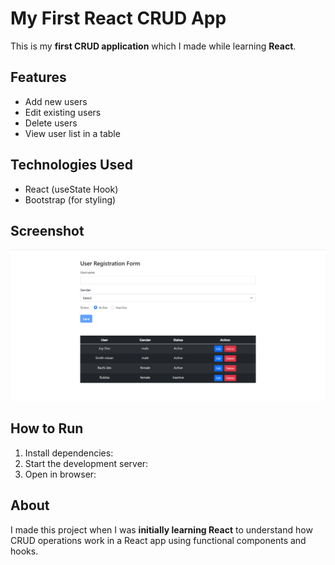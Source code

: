 # My First React CRUD App

This is my **first CRUD application** which I made while learning **React**.

## Features

- Add new users
- Edit existing users
- Delete users
- View user list in a table

## Technologies Used

- React (useState Hook)
- Bootstrap (for styling)

## Screenshot

![App Screenshot](./crud.png)

## How to Run

1. Install dependencies:
2. Start the development server:
3. Open in browser:


## About

I made this project when I was **initially learning React** to understand how CRUD operations work in a React app using functional components and hooks.
